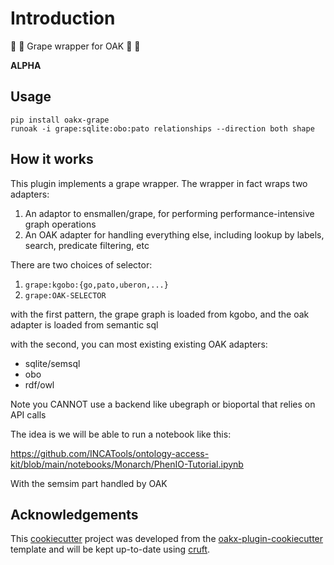 # Introduction

🌳 🍇 Grape wrapper for OAK 🌳 🍇

**ALPHA**

## Usage

```
pip install oakx-grape
runoak -i grape:sqlite:obo:pato relationships --direction both shape
```

## How it works

This plugin implements a grape wrapper. The wrapper in fact wraps two adapters:

1. An adaptor to ensmallen/grape, for performing performance-intensive graph operations
2. An OAK adapter for handling everything else, including lookup by labels, search, predicate filtering, etc

There are two choices of selector:

1. `grape:kgobo:{go,pato,uberon,...}`
2. `grape:OAK-SELECTOR`

with the first pattern, the grape graph is loaded from kgobo, and the oak adapter is loaded from semantic sql

with the second, you can most existing existing OAK adapters:

- sqlite/semsql
- obo
- rdf/owl

Note you CANNOT use a backend like ubegraph or bioportal that relies on API calls

The idea is we will be able to run a notebook like this:

https://github.com/INCATools/ontology-access-kit/blob/main/notebooks/Monarch/PhenIO-Tutorial.ipynb

With the semsim part handled by OAK

## Acknowledgements
 
This [cookiecutter](https://cookiecutter.readthedocs.io/en/stable/README.html) project was developed from the [oakx-plugin-cookiecutter](https://github.com/INCATools/oakx-plugin-cookiecutter) template and will be kept up-to-date using [cruft](https://cruft.github.io/cruft/).
